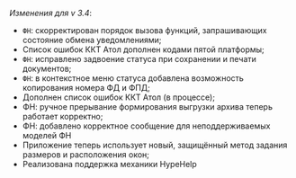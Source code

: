 _Изменения для v 3.4_:
- `ФН`: скорректирован порядок вызова функций, запрашивающих состояние обмена уведомлениями;
- Список ошибок ККТ Атол дополнен кодами пятой платформы;
- `ФН`: исправлено задвоение статуса при сохранении и печати документов;
- `ФН`: в контекстное меню статуса добавлена возможность копирования номера ФД и ФПД;
- Дополнен список ошибок ККТ Атол (в процессе);
- ФН: ручное прерывание формирования выгрузки архива теперь работает корректно;
- ФН: добавлено корректное сообщение для неподдерживаемых моделей ФН
- Приложение теперь использует новый, защищённый метод задания размеров и расположения окон;
- Реализована поддержка механики HypeHelp
